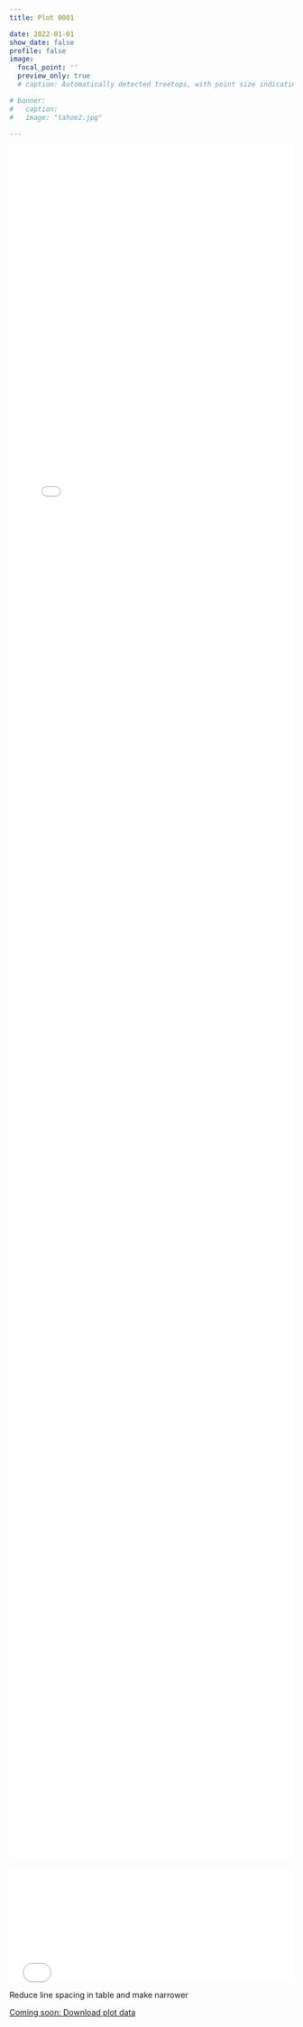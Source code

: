 ```yaml
---
title: Plot 0001

date: 2022-01-01
show_date: false
profile: false
image:
  focal_point: ''
  preview_only: true
  # caption: Automatically detected treetops, with point size indicating tree height, overlaid on drone-derived orthoimagery from the Tahoe National Forest

# banner:
#   caption:
#   image: "tahoe2.jpg"

---
```


<iframe src="/field-plot-maps/0001.html" frameborder="0" scrolling="yes" seamless="seamless" style="display:block; width:100%; height:76vh; background: rgba(0,0,0,0);" class="tester"></iframe>

<br>

<iframe src="/field-plot-datatables/0001.html" onload='javascript:(function(o){o.style.height=o.contentWindow.document.body.scrollHeight+"px";}(this));' style="height:200px;width:100%;border:none;overflow:hidden;padding:0;"></iframe>



Reduce line spacing in table and make narrower

[Coming soon: Download plot data](#)



<script type="application/javascript">
    var iframe = document.getElementById("myIframe");
 
    iframe.onload = function(){
    iframe.contentWindow.document.body.scrollHeight + 'px';
    }
</script>
